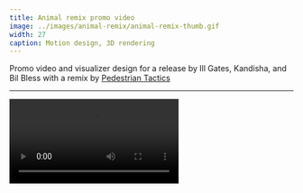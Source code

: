 ```yaml
---
title: Animal remix promo video
image: ../images/animal-remix/animal-remix-thumb.gif
width: 27
caption: Motion design, 3D rendering
---
```


Promo video and visualizer design for a release by Ill Gates, Kandisha, and Bil Bless with a remix by [Pedestrian Tactics](http://pedestriantactics.com)

***

<video controls src="images/animal-remix/animal-remix-video.mp4"></video>